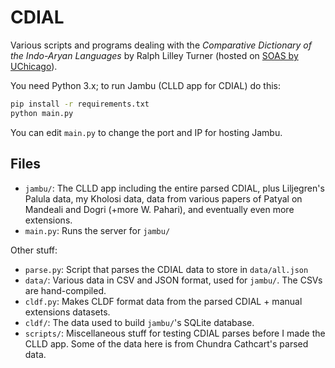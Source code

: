 # CDIAL

Various scripts and programs dealing with the *Comparative Dictionary of the Indo-Aryan Languages* by Ralph Lilley Turner (hosted on [SOAS by UChicago](https://dsal.uchicago.edu/dictionaries/soas/)).

You need Python 3.x; to run Jambu (CLLD app for CDIAL) do this:

```bash
pip install -r requirements.txt
python main.py
```

You can edit `main.py` to change the port and IP for hosting Jambu.

## Files

- `jambu/`: The CLLD app including the entire parsed CDIAL, plus Liljegren's Palula data, my Kholosi data, data from various papers of Patyal on Mandeali and Dogri (+more W. Pahari), and eventually even more extensions.
- `main.py`: Runs the server for `jambu/`

Other stuff:
- `parse.py`: Script that parses the CDIAL data to store in `data/all.json`
- `data/`: Various data in CSV and JSON format, used for `jambu/`. The CSVs are hand-compiled.
- `cldf.py`: Makes CLDF format data from the parsed CDIAL + manual extensions datasets.
- `cldf/`: The data used to build `jambu/`'s SQLite database.
- `scripts/`: Miscellaneous stuff for testing CDIAL parses before I made the CLLD app. Some of the data here is from Chundra Cathcart's parsed data.